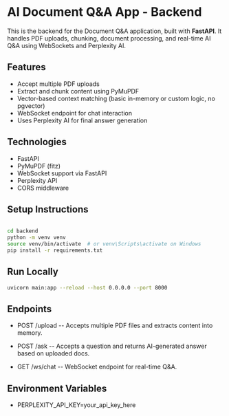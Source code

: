 # AI Document Q&A App - Backend

This is the backend for the Document Q&A application, built with **FastAPI**. It handles PDF uploads, chunking, document processing, and real-time AI Q&A using WebSockets and Perplexity AI.

## Features

- Accept multiple PDF uploads
- Extract and chunk content using PyMuPDF
- Vector-based context matching (basic in-memory or custom logic, no pgvector)
- WebSocket endpoint for chat interaction
- Uses Perplexity AI for final answer generation

## Technologies

- FastAPI
- PyMuPDF (fitz)
- WebSocket support via FastAPI
- Perplexity API
- CORS middleware
## Setup Instructions

```bash

cd backend
python -m venv venv
source venv/bin/activate  # or venv\Scripts\activate on Windows
pip install -r requirements.txt
```

## Run Locally

```bash
uvicorn main:app --reload --host 0.0.0.0 --port 8000
```
## Endpoints
- POST /upload
-- Accepts multiple PDF files and extracts content into memory.

- POST /ask
-- Accepts a question and returns AI-generated answer based on uploaded docs.

- GET /ws/chat
-- WebSocket endpoint for real-time Q&A.

## Environment Variables
- PERPLEXITY_API_KEY=your_api_key_here